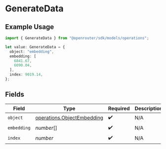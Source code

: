 # GenerateData

## Example Usage

```typescript
import { GenerateData } from "@openrouter/sdk/models/operations";

let value: GenerateData = {
  object: "embedding",
  embedding: [
    6841.67,
    6090.04,
  ],
  index: 9019.14,
};
```

## Fields

| Field                                                                    | Type                                                                     | Required                                                                 | Description                                                              |
| ------------------------------------------------------------------------ | ------------------------------------------------------------------------ | ------------------------------------------------------------------------ | ------------------------------------------------------------------------ |
| `object`                                                                 | [operations.ObjectEmbedding](../../models/operations/objectembedding.md) | :heavy_check_mark:                                                       | N/A                                                                      |
| `embedding`                                                              | *number*[]                                                               | :heavy_check_mark:                                                       | N/A                                                                      |
| `index`                                                                  | *number*                                                                 | :heavy_check_mark:                                                       | N/A                                                                      |